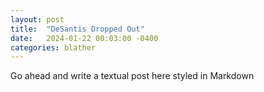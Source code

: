 ```yaml
---
layout: post
title:  "DeSantis Dropped Out"
date:   2024-01-22 00:03:00 -0400
categories: blather
---
```

Go ahead and write a textual post here styled in Markdown
